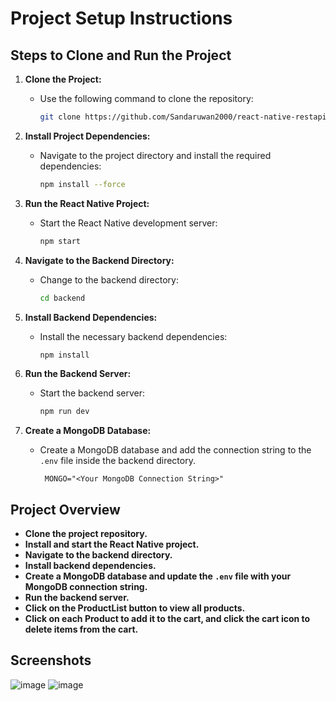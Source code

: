 # Project Setup Instructions

## Steps to Clone and Run the Project

1. **Clone the Project:**
   - Use the following command to clone the repository:
     ```bash
     git clone https://github.com/Sandaruwan2000/react-native-restapi-app.git
     ```

2. **Install Project Dependencies:**
   - Navigate to the project directory and install the required dependencies:
     ```bash
     npm install --force
     ```

3. **Run the React Native Project:**
   - Start the React Native development server:
     ```bash
     npm start
     ```

4. **Navigate to the Backend Directory:**
   - Change to the backend directory:
     ```bash
     cd backend
     ```

5. **Install Backend Dependencies:**
   - Install the necessary backend dependencies:
     ```bash
     npm install
     ```

6. **Run the Backend Server:**
   - Start the backend server:
     ```bash
     npm run dev
     ```

7. **Create a MongoDB Database:**
   - Create a MongoDB database and add the connection string to the `.env` file inside the backend directory.
       ```env
        MONGO="<Your MongoDB Connection String>"
        ```

## Project Overview

- **Clone the project repository.**
- **Install and start the React Native project.**
- **Navigate to the backend directory.**
- **Install backend dependencies.**
- **Create a MongoDB database and update the `.env` file with your MongoDB connection string.**
- **Run the backend server.**
- **Click on the ProductList button to view all products.**
- **Click on each Product to add it to the cart, and click the cart icon to delete items from the cart.**

## Screenshots

![image](https://github.com/user-attachments/assets/b0aab928-17b7-47e7-a806-704e531fe34b)
![image](https://github.com/user-attachments/assets/50b7ecc1-b2c3-49e8-815d-33e7f1fa0ddc)

